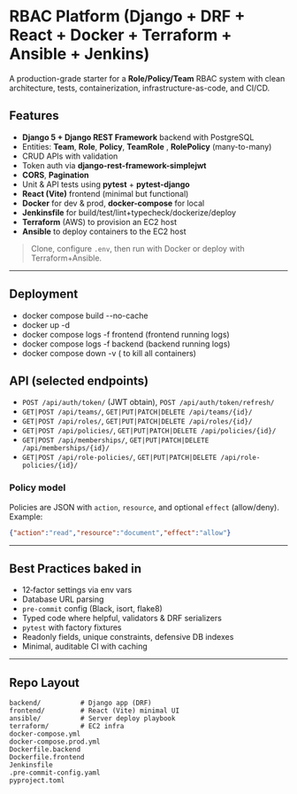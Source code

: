 # RBAC Platform (Django + DRF + React + Docker + Terraform + Ansible + Jenkins)

A production-grade starter for a **Role/Policy/Team** RBAC system with clean architecture,
tests, containerization, infrastructure-as-code, and CI/CD.

## Features
- **Django 5 + Django REST Framework** backend with PostgreSQL
- Entities: **Team**, **Role**, **Policy**, **TeamRole** , **RolePolicy** (many-to-many)
- CRUD APIs with validation 
- Token auth via **django-rest-framework-simplejwt**
- **CORS**, **Pagination**
- Unit & API tests using **pytest** + **pytest-django**
- **React (Vite)** frontend (minimal but functional)
- **Docker** for dev & prod, **docker-compose** for local
- **Jenkinsfile** for build/test/lint+typecheck/dockerize/deploy
- **Terraform** (AWS) to provision an EC2 host
- **Ansible** to deploy containers to the EC2 host

> Clone, configure `.env`, then run with Docker or deploy with Terraform+Ansible.

---

## Deployment 
- docker compose build --no-cache
- docker up -d
- docker compose logs -f frontend (frontend running logs)
- docker compose logs -f backend (backend running logs)
- docker compose down -v ( to kill all containers)

 

## API (selected endpoints)

- `POST /api/auth/token/` (JWT obtain), `POST /api/auth/token/refresh/`
- `GET|POST /api/teams/`, `GET|PUT|PATCH|DELETE /api/teams/{id}/`
- `GET|POST /api/roles/`, `GET|PUT|PATCH|DELETE /api/roles/{id}/`
- `GET|POST /api/policies/`, `GET|PUT|PATCH|DELETE /api/policies/{id}/`
- `GET|POST /api/memberships/`, `GET|PUT|PATCH|DELETE /api/memberships/{id}/`
- `GET|POST /api/role-policies/`, `GET|PUT|PATCH|DELETE /api/role-policies/{id}/`

### Policy model
Policies are JSON with `action`, `resource`, and optional `effect` (allow/deny). Example:
```json
{"action":"read","resource":"document","effect":"allow"}
```

---

## Best Practices baked in
- 12‑factor settings via env vars
- Database URL parsing
- `pre-commit` config (Black, isort, flake8)
- Typed code where helpful, validators & DRF serializers
- `pytest` with factory fixtures
- Readonly fields, unique constraints, defensive DB indexes
- Minimal, auditable CI with caching

---

## Repo Layout
```
backend/          # Django app (DRF)
frontend/         # React (Vite) minimal UI
ansible/          # Server deploy playbook
terraform/        # EC2 infra
docker-compose.yml
docker-compose.prod.yml
Dockerfile.backend
Dockerfile.frontend
Jenkinsfile
.pre-commit-config.yaml
pyproject.toml
```
